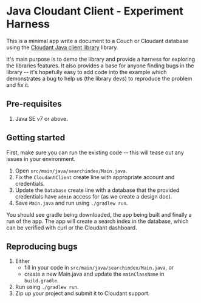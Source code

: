 # Java Cloudant Client - Experiment Harness

This is a minimal app write a document to a Couch or Cloudant database using
the [Cloudant Java client library](https://github.com/cloudant/java-cloudant)
library.

It's main purpose is to demo the library and provide a harness for exploring
the libraries features. It also provides a base for
anyone finding bugs in the library -- it's hopefully easy to add code into
the example which demonstrates a bug to help us (the library devs) to
reproduce the problem and fix it.

## Pre-requisites

1. Java SE v7 or above.

## Getting started

First, make sure you can run the existing code -- this will tease out any
issues in your environment.

1. Open `src/main/java/searchindex/Main.java`.
2. Fix the `CloudantClient` create line with appropriate account and
   credentials.
3. Update the `Database` create line with a database that the provided
   credentials have `admin` access for (as we create a design doc).
4. Save `Main.java` and run using `./gradlew run`.

You should see gradle being downloaded, the app being built and finally a run
of the app. The app will create a search index in the database, which can be
verified with curl or the Cloudant dashboard.


## Reproducing bugs

1. Either
   - fill in your code in `src/main/java/searchindex/Main.java`, or
   - create a new Main.java and update the `mainClassName` in `build.gradle`.
2. Run using `./gradlew run`.
3. Zip up your project and submit it to Cloudant support.
